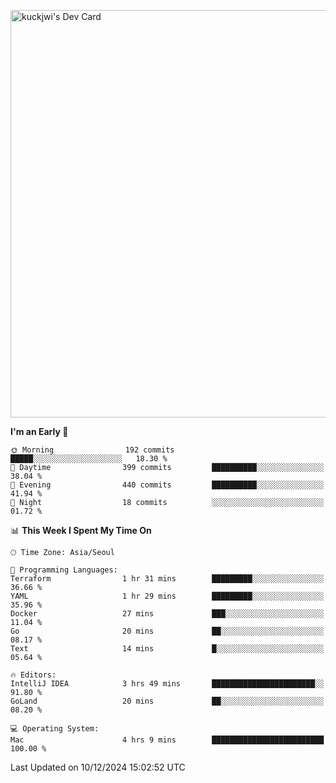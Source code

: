 <a href="https://app.daily.dev/kuckhwancho"><img src="https://api.daily.dev/devcards/v2/efef39c8028947428b3c0b486b9cd9b6.png?r=iz2&type=wide" width="652" alt="kuckjwi's Dev Card"/></a>

<!--START_SECTION:waka-->
**I'm an Early 🐤** 

```text
🌞 Morning                192 commits         █████░░░░░░░░░░░░░░░░░░░░   18.30 % 
🌆 Daytime                399 commits         ██████████░░░░░░░░░░░░░░░   38.04 % 
🌃 Evening                440 commits         ██████████░░░░░░░░░░░░░░░   41.94 % 
🌙 Night                  18 commits          ░░░░░░░░░░░░░░░░░░░░░░░░░   01.72 % 
```


📊 **This Week I Spent My Time On** 

```text
🕑︎ Time Zone: Asia/Seoul

💬 Programming Languages: 
Terraform                1 hr 31 mins        █████████░░░░░░░░░░░░░░░░   36.66 % 
YAML                     1 hr 29 mins        █████████░░░░░░░░░░░░░░░░   35.96 % 
Docker                   27 mins             ███░░░░░░░░░░░░░░░░░░░░░░   11.04 % 
Go                       20 mins             ██░░░░░░░░░░░░░░░░░░░░░░░   08.17 % 
Text                     14 mins             █░░░░░░░░░░░░░░░░░░░░░░░░   05.64 % 

🔥 Editors: 
IntelliJ IDEA            3 hrs 49 mins       ███████████████████████░░   91.80 % 
GoLand                   20 mins             ██░░░░░░░░░░░░░░░░░░░░░░░   08.20 % 

💻 Operating System: 
Mac                      4 hrs 9 mins        █████████████████████████   100.00 % 
```


 Last Updated on 10/12/2024 15:02:52 UTC
<!--END_SECTION:waka-->
